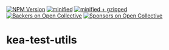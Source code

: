 [![NPM Version](https://img.shields.io/npm/v/kea-test-utils.svg)](https://www.npmjs.com/package/kea-test-utils)
[![minified](https://badgen.net/bundlephobia/min/kea-test-utils)](https://bundlephobia.com/result?p=kea-test-utils)
[![minified + gzipped](https://badgen.net/bundlephobia/minzip/kea-test-utils)](https://bundlephobia.com/result?p=kea-test-utils)
[![Backers on Open Collective](https://opencollective.com/kea/backers/badge.svg)](#backers)
[![Sponsors on Open Collective](https://opencollective.com/kea/sponsors/badge.svg)](#sponsors)

# kea-test-utils


